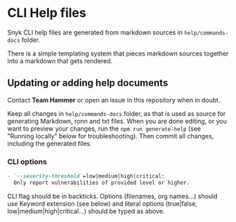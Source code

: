 # CLI Help files

Snyk CLI help files are generated from markdown sources in `help/commands-docs` folder.

There is a simple templating system that pieces markdown sources together into a markdown that gets rendered.

## Updating or adding help documents

Contact **Team Hammer** or open an issue in this repository when in doubt.

Keep all changes in `help/commands-docs` folder, as that is used as source for generating Markdown, ronn and txt files. When you are done editing, or you want to preview your changes, run the `npm run generate-help` (see "Running locally" below for troubleshooting). Then commit all changes, including the generated files.

### CLI options

```markdown
- `--severity-threshold`=low|medium|high|critical:
  Only report vulnerabilities of provided level or higher.
```

CLI flag should be in backticks. Options (filenames, org names…) should use Keyword extension (see below) and literal options (true|false, low|medium|high|critical…) should be typed as above.
